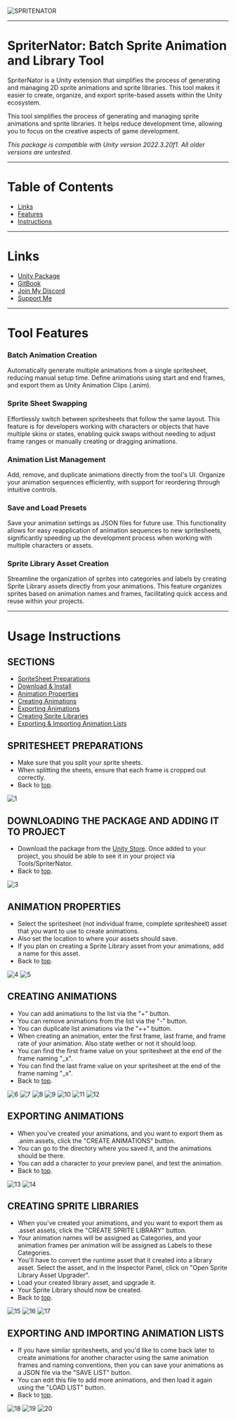 ![SPRITENATOR](https://github.com/christinec-dev/SpriterNator/assets/87696858/ecd307a5-46c6-4590-970f-d798e7f10ee0)

---

# SpriterNator: Batch Sprite Animation and Library Tool
SpriterNator is a Unity extension that simplifies the process of generating and managing 2D sprite animations and sprite libraries. This tool makes it easier to create, organize, and export sprite-based assets within the Unity ecosystem. 

This tool simplifies the process of generating and managing sprite animations and sprite libraries. It helps reduce development time, allowing you to focus on the creative aspects of game development.

*This package is compatible with Unity version 2022.3.20f1. All older versions are untested.*

---

# Table of Contents
- [Links](#links)
- [Features](#tool-features)
- [Instructions](#usage-instructions)

---

# Links
- [Unity Package](https://assetstore.unity.com/packages/slug/279795)
- [GitBook](https://oops-i-devd.gitbook.io/christinec-dev)
- [Join My Discord](https://discord.gg/4N6b4bkC8h)
- [Support Me](https://ko-fi.com/christinedevs)

---

# Tool Features
### Batch Animation Creation
Automatically generate multiple animations from a single spritesheet, reducing manual setup time. Define animations using start and end frames, and export them as Unity Animation Clips (.anim).
### Sprite Sheet Swapping
Effortlessly switch between spritesheets that follow the same layout. This feature is for developers working with characters or objects that have multiple skins or states, enabling quick swaps without needing to adjust frame ranges or manually creating or dragging animations.
### Animation List Management
Add, remove, and duplicate animations directly from the tool's UI. Organize your animation sequences efficiently, with support for reordering through intuitive controls.
### Save and Load Presets
Save your animation settings as JSON files for future use. This functionality allows for easy reapplication of animation sequences to new spritesheets, significantly speeding up the development process when working with multiple characters or assets.
### Sprite Library Asset Creation
Streamline the organization of sprites into categories and labels by creating Sprite Library assets directly from your animations. This feature organizes sprites based on animation names and frames, facilitating quick access and reuse within your projects.

---

# Usage Instructions

## SECTIONS
- [SpriteSheet Preparations](#spritesheet-preparations)
- [Download & Install](#downloading-the-package-and-adding-it-to-project)
- [Animation Properties](#animation-properties)
- [Creating Animations](#creating-animations)
- [Exporting Animations](#exporting-animations)
- [Creating Sprite Libraries](#creating-sprite-libraries)
- [Exporting & Importing Animation Lists](#exporting-and-importing-animation-lists)
  
## SPRITESHEET PREPARATIONS
- Make sure that you split your sprite sheets.
- When splitting the sheets, ensure that each frame is cropped out correctly.
- Back to [top](#sections).
  
![1](https://github.com/christinec-dev/SpriterNator/assets/87696858/f763ddd5-2dec-4ca6-8cff-bc8faa03dfa4)


## DOWNLOADING THE PACKAGE AND ADDING IT TO PROJECT
- Download the package from the [Unity Store](#links). Once added to your project, you should be able to see it in your project via Tools/SpriterNator.
- Back to [top](#sections).
  
![3](https://github.com/christinec-dev/SpriterNator/assets/87696858/cd1b1840-07e4-4436-b879-7047ef951994)

## ANIMATION PROPERTIES
- Select the spritesheet (not individual frame, complete spritesheet) asset that you want to use to create animations. 
- Also set the location to where your assets should save. 
- If you plan on creating a Sprite Library asset from your animations, add a name for this asset.
- Back to [top](#sections).
  
![4](https://github.com/christinec-dev/SpriterNator/assets/87696858/0c9ff0ad-c106-403b-9b14-9eddaa6a94ef)
![5](https://github.com/christinec-dev/SpriterNator/assets/87696858/67ed880b-36ac-418b-93c5-ddf258a3bbe5)

## CREATING ANIMATIONS
- You can add animations to the list via the "+" button.
- You can remove animations from the list via the "-" button.
- You can duplicate list animations via the "++" button.
- When creating an animation, enter the first frame, last frame, and frame rate of your animation. Also state wether or not it should loop.
- You can find the first frame value on your spritesheet at the end of the frame naming "_x".
- You can find the last frame value on your spritesheet at the end of the frame naming "_x".
- Back to [top](#sections).

![6](https://github.com/christinec-dev/SpriterNator/assets/87696858/f605b1c2-2f22-4aaa-8e93-aeb185c78f73)
![7](https://github.com/christinec-dev/SpriterNator/assets/87696858/d1a56150-f82d-4346-90b0-bd3729e60b1b)
![8](https://github.com/christinec-dev/SpriterNator/assets/87696858/b1cbaa96-855d-495d-8803-6e2b7d11e53a)
![9](https://github.com/christinec-dev/SpriterNator/assets/87696858/c87973ab-2126-4126-9a92-549376e40ae0)
![10](https://github.com/christinec-dev/SpriterNator/assets/87696858/438804dc-e6e4-428a-822b-ecf033ce4e27)
![11](https://github.com/christinec-dev/SpriterNator/assets/87696858/9236c404-8e33-4069-9475-2b5f34d39f18)
![12](https://github.com/christinec-dev/SpriterNator/assets/87696858/92da433f-9e19-42f4-ac66-30e8daf898f0)

## EXPORTING ANIMATIONS
- When you've created your animations, and you want to export them as .anim assets, click the "CREATE ANIMATIONS" button. 
- You can go to the directory where you saved it, and the animations should be there.
- You can add a character to your preview panel, and test the animation.
- Back to [top](#sections).

![13](https://github.com/christinec-dev/SpriterNator/assets/87696858/22548c60-e30c-4d92-95f6-9b405304e7d7)
![14](https://github.com/christinec-dev/SpriterNator/assets/87696858/e67dc7a0-fe52-47eb-87c7-9e71d7d01be2)

## CREATING SPRITE LIBRARIES
- When you've created your animations, and you want to export them as .asset assets, click the "CREATE SPRITE LIBRARY" button.
- Your animation names will be assigned as Categories, and your animation frames per animation will be assigned as Labels to these Categories.
- You'll have to convert the runtime asset that it created into a library asset. Select the asset, and in the Inspector Panel, click on "Open Sprite Library Asset Upgrader".
- Load your created library asset, and upgrade it.
- Your Sprite Library should now be created.
- Back to [top](#sections).

![15](https://github.com/christinec-dev/SpriterNator/assets/87696858/6cefd5da-a140-4818-94bf-38f4c86516da)
![16](https://github.com/christinec-dev/SpriterNator/assets/87696858/05296fc7-8308-413e-a945-19e26ea03874)
![17](https://github.com/christinec-dev/SpriterNator/assets/87696858/8ad8f490-baba-49a3-b6ce-618c0e719c54)

## EXPORTING AND IMPORTING ANIMATION LISTS
- If you have similar spritesheets, and you'd like to come back later to create animations for another character using the same animation frames and naming conventions, then you can save your animations as a JSON file via the "SAVE LIST" button.
- You can edit this file to add more animations, and then load it again using the "LOAD LIST" button.
- Back to [top](#sections).
  
![18](https://github.com/christinec-dev/SpriterNator/assets/87696858/14b3d25c-ef8b-4257-ba4e-09046145651a)
![19](https://github.com/christinec-dev/SpriterNator/assets/87696858/e27f841c-99d2-4672-83e9-5c16f7402d98)
![20](https://github.com/christinec-dev/SpriterNator/assets/87696858/6515e0f4-9c93-445f-baf1-28e7900ad721)
